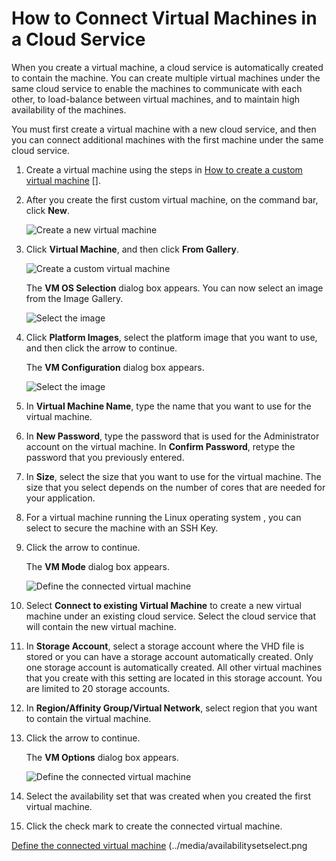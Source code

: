 <properties umbracoNaviHide="0" pageTitle="How to Connect Virtual Machines in a Cloud Service" metaKeywords="Windows Azure virtual machine, Azure virtual machine, connect virtual machines, multiple virtual machines, load-balance virtual machines" metaDescription="Learn how to connect virtual machines under the same cloud service to communicate with each each, and to load balance." linkid="manage-windows-how-to-guide-virtual-machines" urlDisplayName="How to: virtual machines" headerExpose="" footerExpose="" disqusComments="1" />

# <a id="connectmachines"> </a>How to Connect Virtual Machines in a Cloud Service #

When you create a virtual machine, a cloud service is automatically created to contain the machine. You can create multiple virtual machines under the same cloud service to enable the machines to communicate with each other, to load-balance between virtual machines, and to maintain high availability of the machines. 

You must first create a virtual machine with a new cloud service, and then you can connect additional machines with the first machine under the same cloud service. 

1. Create a virtual machine using the steps in [How to create a custom virtual machine] [].

2. After you create the first custom virtual machine, on the command bar, click **New**.

	![Create a new virtual machine][Create a new virtual machine]

3. Click **Virtual Machine**, and then click **From Gallery**.

	![Create a custom virtual machine][Create a custom virtual machine]

	The **VM OS Selection** dialog box appears. You can now select an image from the Image Gallery.

	![Select the image][Select the image]

4. Click **Platform Images**, select the platform image that you want to use, and then click the arrow to continue.

	The **VM Configuration** dialog box appears.

	![Select the image][Select the image]

5. In **Virtual Machine Name**, type the name that you want to use for the virtual machine.

6. In **New Password**, type the password that is used for the Administrator account on the virtual machine. In **Confirm Password**, retype the password that you previously entered.

7. In **Size**, select the size that you want to use for the virtual machine. The size that you select depends on the number of cores that are needed for your application.

8. For a virtual machine running the Linux operating system , you can select to secure the machine with an SSH Key.

9. Click the arrow to continue.

	The **VM Mode** dialog box appears.

	![Define the connected virtual machine][Define the connected virtual machine]

10. Select **Connect to existing Virtual Machine** to create a new virtual machine under an existing cloud service. Select the cloud service that will contain the new virtual machine.

11. In **Storage Account**, select a storage account where the VHD file is stored or you can have a storage account automatically created. Only one storage account is automatically created. All other virtual machines that you create with this setting are located in this storage account. You are limited to 20 storage accounts.

12. In **Region/Affinity Group/Virtual Network**, select region that you want to contain the virtual machine.

13. Click the arrow to continue.

	The **VM Options** dialog box appears.

	![Define the connected virtual machine][Define the connected virtual machine]

14. Select the availability set that was created when you created the first virtual machine.

15. Click the check mark to create the connected virtual machine.

[How to create a custom virtual machine]:./howto-custom-create-VM/
[Create a new virtual machine]:../media/create.png
[Create a custom virtual machine]:../media/createnew.png
[Select the image]:../media/imageselectionwindows.png
[Select the image]:../media/imagedefinewindows.png
[Define the connected virtual machine]:../media/connectedvms.png
[Define the connected virtual machine] (../media/availabilitysetselect.png

